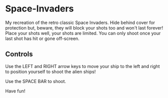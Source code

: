 # Space-Invaders

My recreation of the retro classic Space Invaders.
Hide behind cover for protection but, beware, they will block your shots too and won't last forever!
Place your shots well, your shots are limited. You can only shoot once your last shot has hit or gone off-screen.

## Controls

Use the LEFT and RIGHT arrow keys to move your ship to the left and right to position yourself to shoot the alien ships!

Use the SPACE BAR to shoot.  

Have fun!

